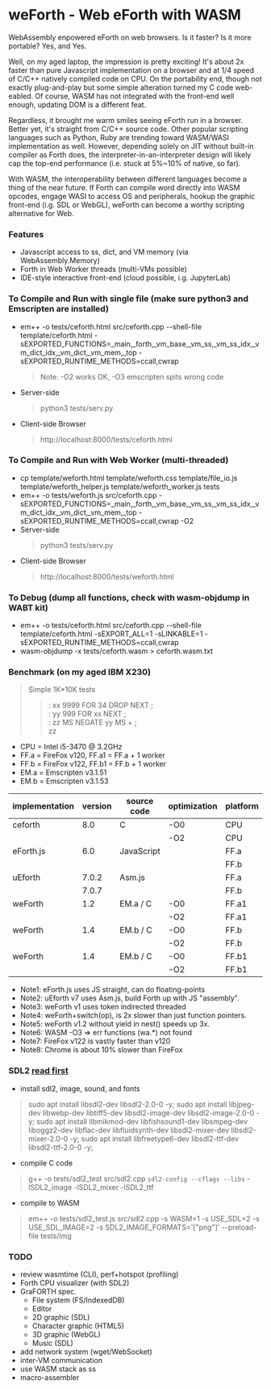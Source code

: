 # weForth - Web eForth with WASM

WebAssembly enpowered eForth on web browsers. Is it faster? Is it more portable? Yes, and Yes.

Well, on my aged laptop, the impression is pretty exciting! It's about 2x faster than pure Javascript implementation on a browser and at 1/4 speed of C/C++ natively compiled code on CPU. On the portability end, though not exactly plug-and-play but some simple alteration turned my C code web-eabled. Of course, WASM has not integrated with the front-end well enough, updating DOM is a different feat.

Regardless, it brought me warm smiles seeing eForth run in a browser. Better yet, it's straight from C/C++ source code. Other popular scripting languages such as Python, Ruby are trending toward WASM/WASI implementation as well. However, depending solely on JIT without built-in compiler as Forth does, the interpreter-in-an-interpreter design will likely cap the top-end performance (i.e. stuck at 5%~10% of native, so far).

With WASM, the interoperability between different languages become a thing of the near future. If Forth can compile word directly into WASM opcodes, engage WASI to access OS and peripherals, hookup the graphic front-end (i.g. SDL or WebGL), weForth can become a worthy scripting alternative for Web.

### Features
* Javascript access to ss, dict, and VM memory (via WebAssembly.Memory)
* Forth in Web Worker threads (multi-VMs possible)
* IDE-style interactive front-end (cloud possible, i.g. JupyterLab)

### To Compile and Run with single file (make sure python3 and Emscripten are installed)
* em++ -o tests/ceforth.html src/ceforth.cpp --shell-file template/ceforth.html -sEXPORTED_FUNCTIONS=_main,_forth,_vm_base,_vm_ss,_vm_ss_idx,_vm_dict_idx,_vm_dict,_vm_mem,_top -sEXPORTED_RUNTIME_METHODS=ccall,cwrap
  > Note: -O2 works OK, -O3 emscripten spits wrong code
* Server-side
  > python3 tests/serv.py
* Client-side Browser
  > http://localhost:8000/tests/ceforth.html

### To Compile and Run with Web Worker (multi-threaded)
* cp template/weforth.html template/weforth.css template/file_io.js template/weforth_helper.js template/weforth_worker.js tests
* em++ -o tests/weforth.js src/ceforth.cpp -sEXPORTED_FUNCTIONS=_main,_forth,_vm_base,_vm_ss,_vm_ss_idx,_vm_dict_idx,_vm_dict,_vm_mem,_top -sEXPORTED_RUNTIME_METHODS=ccall,cwrap -O2
* Server-side
  > python3 tests/serv.py
* Client-side Browser
  > http://localhost:8000/tests/weforth.html

### To Debug (dump all functions, check with wasm-objdump in WABT kit)
* em++ -o tests/ceforth.html src/ceforth.cpp --shell-file template/ceforth.html -sEXPORT_ALL=1 -sLINKABLE=1 -sEXPORTED_RUNTIME_METHODS=ccall,cwrap
* wasm-objdump -x tests/ceforth.wasm > ceforth.wasm.txt

### Benchmark (on my aged IBM X230)
> Simple 1K*10K tests
>> : xx 9999 FOR 34 DROP NEXT ;<br/>
>> : yy 999 FOR xx NEXT ;<br/>
>> : zz MS NEGATE yy MS + ;<br/>
>> zz

* CPU = Intel i5-3470 @ 3.2GHz
* FF.a = FireFox v120, FF.a1 = FF.a + 1 worker
* FF.b = FireFox v122, FF.b1 = FF.b + 1 worker
* EM.a = Emscripten v3.1.51
* EM.b = Emscripten v3.1.53

|implementation|version|source code|optimization|platform|run time(ms)|code size(KB)|
|--|--|--|--|--|--|--|
|ceforth  |8.0  |C         |-O0|CPU  |266 |111|
|         |     |          |-O2|CPU  |106 |83 |
|eForth.js|6.0  |JavaScript|   |FF.a |756 |20 |
|         |     |          |   |FF.b |1059|20 |
|uEforth  |7.0.2|Asm.js    |   |FF.a |814 |29 |
|         |7.0.7|          |   |FF.b |302 |29 |
|weForth  |1.2  |EM.a / C  |-O0|FF.a1|943 |254|
|         |     |          |-O2|FF.a1|410 |165|
|weForth  |1.4  |EM.b / C  |-O0|FF.b |515 |259|
|         |     |          |-O2|FF.b |161 |168|
|weForth  |1.4  |EM.b / C  |-O0|FF.b1|516 |259|
|         |     |          |-O2|FF.b1|163 |168|

* Note1: eForth.js uses JS straight, can do floating-points
* Note2: uEforth v7 uses Asm.js, build Forth up with JS "assembly".
* Note3: weForth v1 uses token indirected threaded
* Note4: weForth+switch(op), is 2x slower than just function pointers.
* Note5: weForth v1.2 without yield in nest() speeds up 3x.
* Note6: WASM -O3 => err functions (wa.*) not found
* Note7: FireFox v122 is vastly faster than v120
* Note8: Chrome is about 10% slower than FireFox

### SDL2 [read first](https://lyceum-allotments.github.io/2016/06/emscripten-and-sdl-2-tutorial-part-1/)
* install sdl2, image, sound, and fonts
> sudo apt install libsdl2-dev libsdl2-2.0-0 -y;
> sudo apt install libjpeg-dev libwebp-dev libtiff5-dev libsdl2-image-dev libsdl2-image-2.0-0 -y;
> sudo apt install libmikmod-dev libfishsound1-dev libsmpeg-dev liboggz2-dev libflac-dev libfluidsynth-dev libsdl2-mixer-dev libsdl2-mixer-2.0-0 -y;
> sudo apt install libfreetype6-dev libsdl2-ttf-dev libsdl2-ttf-2.0-0 -y;
* compile C code
> g++ -o tests/sdl2_test src/sdl2.cpp `sdl2-config --cflags --libs` -lSDL2_image -lSDL2_mixer -lSDL2_ttf
* compile to WASM
> em++ -o tests/sdl2_test.js src/sdl2.cpp -s WASM=1 -s USE_SDL=2 -s USE_SDL_IMAGE=2 -s SDL2_IMAGE_FORMATS='["png"]' --preload-file tests/img

### TODO
* review wasmtime (CLI), perf+hotspot (profiling)
* Forth CPU visualizer (with SDL2)
* GraFORTH spec.
  * File system (FS/IndexedDB)
  * Editor
  * 2D graphic (SDL)
  * Character graphic (HTML5)
  * 3D graphic (WebGL)
  * Music (SDL)
* add network system (wget/WebSocket)
* inter-VM communication
* use WASM stack as ss
* macro-assembler
